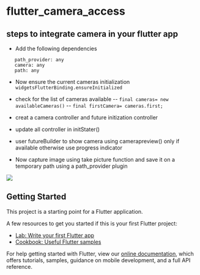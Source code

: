 # flutter_camera_access

## steps to integrate camera in your flutter app
 - Add the following dependencies 
 ```
    path_provider: any
    camera: any
    path: any
 ```
 - Now ensure the current cameras initialization 
      ` widgetsFlutterBinding.ensureInitialized `
      
 - check for the list of cameras available 
       -- `final cameras= new availableCameras()`
       -- `final firstCamera= cameras.first;`
 - creat a camera controller and future initization controller
 - update all controller in initStater()
 - user futureBuilder to show camera using camerapreview() only if available otherwise use progress indicator 
 - Now capture image using take picture function and save it on a temporary path using a path_provider plugin 

![](camera.gif)
## Getting Started

This project is a starting point for a Flutter application.

A few resources to get you started if this is your first Flutter project:

- [Lab: Write your first Flutter app](https://flutter.dev/docs/get-started/codelab)
- [Cookbook: Useful Flutter samples](https://flutter.dev/docs/cookbook)

For help getting started with Flutter, view our
[online documentation](https://flutter.dev/docs), which offers tutorials,
samples, guidance on mobile development, and a full API reference.
